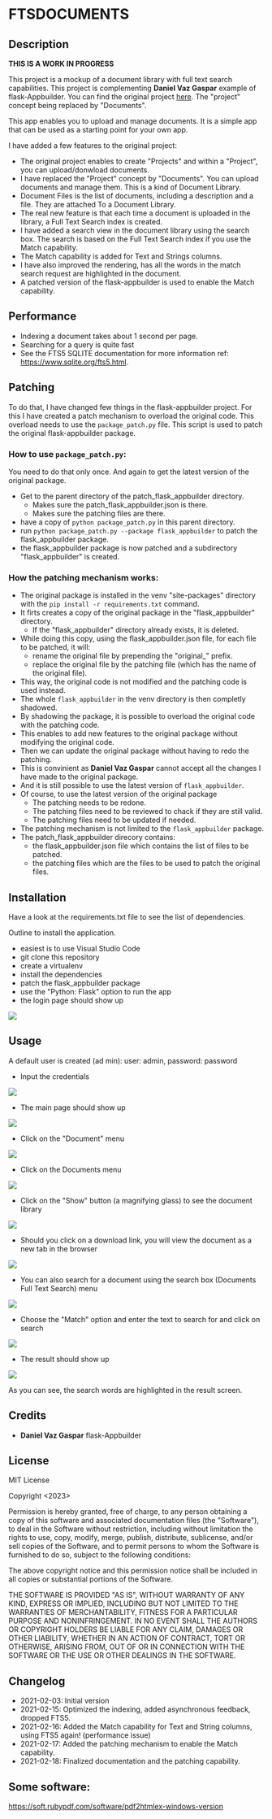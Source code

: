 # FTSDOCUMENTS

## Description

**THIS IS A WORK IN PROGRESS**

This project is a mockup of a document library with full text search capabilities.
This project is complementing **Daniel Vaz Gaspar** example of flask-Appbuilder. You can find the original project [here](https://github.com/dpgaspar/Flask-AppBuilder/tree/master/examples/quickfiles).
The "project" concept being replaced by "Documents".

This app enables you to upload and manage documents. It is a simple app that can be used as a starting point for your own app.

I have added a few features to the original project:

- The original project enables to create "Projects" and within a "Project", you can upload/donwload documents.
- I have replaced the "Project" concept by "Documents". You can upload documents and manage them. This is a kind of Document Library.
- Document Files is the list of documents, including a description and a file. They are attached To a Document Library.
- The real new feature is that each time a document is uploaded in the library, a Full Text Search index is created.
- I have added a search view in the document library using the search box. The search is based on the Full Text Search index if you use the Match capability.
- The Match capability is added for Text and Strings columns. 
- I have also improved the rendering, has all the words in the match search request are highlighted in the document.
- A patched version of the flask-appbuilder is used to enable the Match capability.

## Performance

- Indexing a document takes about 1 second per page.
- Searching for a query is quite fast
- See the FTS5 SQLITE documentation for more information ref: https://www.sqlite.org/fts5.html.

## Patching

To do that, I have changed few things in the flask-appbuilder project. For this I have created a patch mechanism to overload the original code.
This overload needs to use the `package_patch.py` file. This script is used to patch the original flask-appbuilder package.

### How to use `package_patch.py`:

You need to do that only once. And again to get the latest version of the original package.

- Get to the parent directory of the patch_flask_appbuilder directory.
    - Makes sure the patch_flask_appbuilder.json is there.
    - Makes sure the patching files are there.
- have a copy of `python package_patch.py` in this parent directory.
- run `python package_patch.py --package flask_appbuilder`  to patch the flask_appbuilder package.
- the flask_appbuilder package is now patched and a subdirectory "flask_appbuilder" is created.

### How the patching mechanism works:

- The original package is installed in the venv "site-packages" directory with the `pip install -r requirements.txt` command.
- It firts creates a copy of the original package in the "flask_appbuilder" directory.
    - If the "flask_appbuilder" directory already exists, it is deleted.
- While doing this copy, using the flask_appbuilder.json file, for each file to be patched, it will:
    - rename the original file by prepending the "original_" prefix.
    - replace the original file by the patching file (which has the name of the original file).
- This way, the original code is not modified and the patching code is used instead.
- The whole `flask_appbuilder` in the venv directory is then completly shadowed.
- By shadowing the package, it is possible to overload the original code with the patching code.
- This enables to add new features to the original package without modifying the original code.
- Then we can update the original package without having to redo the patching.
- This is convinient as **Daniel Vaz Gaspar** cannot accept all the changes I have made to the original package.
- And it is still possible to use the latest version of `flask_appbuilder`.
- Of course, to use the latest version of the original package
    - The patching needs to be redone.
    - The patching files need to be reviewed to chack if they are still valid.
    - The patching files need to be updated if needed.
- The patching mechanism is not limited to the `flask_appbuilder` package.
- The patch_flask_appbuilder direcory contains:
    - the flask_appbuilder.json file which contains the list of files to be patched.
    - the patching files which are the files to be used to patch the original files.

## Installation

Have a look at the requirements.txt file to see the list of dependencies.

Outline to install the application.

- easiest is to use Visual Studio Code
- git clone this repository
- create a virtualenv
- install the dependencies
- patch the flask_appbuilder package
- use the "Python: Flask" option to run the app
- the login page should show up

![](images/login.png)

## Usage

A default user is created (ad min): user: admin, password: password

- Input the credentials

![](images/credentials.png)

- The main page should show up

![](images/main.png)

- Click on the "Document" menu

![](images/Documents.png)

- Click on the Documents menu

![](images/documentview.png)

- Click on the "Show" button (a magnifying glass) to see the document library

![](images/documentlibrary.png)

- Should you click on a download link, you will view the document as a new tab in the browser

![](images/book.png)

- You can also search for a document using the search box (Documents Full Text Search) menu

![](images/search.png)

- Choose the "Match" option and enter the text to search for and click on search

![](images/match.png)

- The result should show up

![](images/guido.png)

As you can see, the search words are highlighted in the result screen.

## Credits

- **Daniel Vaz Gaspar** flask-Appbuilder

## License

MIT License

Copyright <2023> <COPYRIGHT Gilbert BRAULT>

Permission is hereby granted, free of charge, to any person obtaining a copy of this software and associated documentation files (the "Software"), to deal in the Software without restriction, including without limitation the rights to use, copy, modify, merge, publish, distribute, sublicense, and/or sell copies of the Software, and to permit persons to whom the Software is furnished to do so, subject to the following conditions:

The above copyright notice and this permission notice shall be included in all copies or substantial portions of the Software.

THE SOFTWARE IS PROVIDED "AS IS", WITHOUT WARRANTY OF ANY KIND, EXPRESS OR IMPLIED, INCLUDING BUT NOT LIMITED TO THE WARRANTIES OF MERCHANTABILITY, FITNESS FOR A PARTICULAR PURPOSE AND NONINFRINGEMENT. IN NO EVENT SHALL THE AUTHORS OR COPYRIGHT HOLDERS BE LIABLE FOR ANY CLAIM, DAMAGES OR OTHER LIABILITY, WHETHER IN AN ACTION OF CONTRACT, TORT OR OTHERWISE, ARISING FROM, OUT OF OR IN CONNECTION WITH THE SOFTWARE OR THE USE OR OTHER DEALINGS IN THE SOFTWARE.

## Changelog

- 2021-02-03: Initial version
- 2021-02-15: Optimized the indexing, added asynchronous feedback, dropped FTS5.
- 2021-02-16: Added the Match capability for Text and String columns, using FTS5 again! (performance issue)
- 2021-02-17: Added the patching mechanism to enable the Match capability.
- 2021-02-18: Finalized documentation and the patching capability.

## Some software:

https://soft.rubypdf.com/software/pdf2htmlex-windows-version


